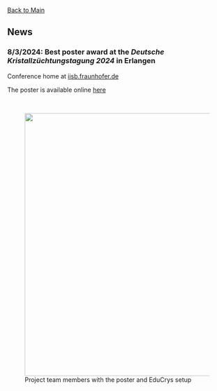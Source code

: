 [Back to Main](https://poc-handsome.github.io)

## News

### 8/3/2024: Best poster award at the *Deutsche Kristallzüchtungstagung 2024* in Erlangen

Conference home at [iisb.fraunhofer.de](https://www.iisb.fraunhofer.de/de/research_areas/materialien/dkt2024.html)

The poster is available online [here](https://poc-handsome.github.io/details/details.html)

<br>
<figure>
  <img src="https://poc-handsome.github.io/news-03/DKT-Erlangen.jpg" width=600>
  <figcaption>Project team members with the poster and EduCrys setup</figcaption>
</figure>
<br>

